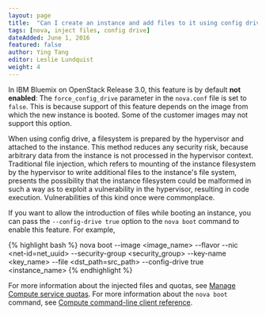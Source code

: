 ```yaml
---
layout: page
title:  "Can I create an instance and add files to it using config drive?"
tags: [nova, inject files, config drive]
dateAdded: June 1, 2016
featured: false
author: Ying Tang
editor: Leslie Lundquist
weight: 4
---
```

In IBM Bluemix on OpenStack Release 3.0, this feature is by default **not enabled**: The `force_config_drive` parameter in the `nova.conf` file is set to `false`. This is because support of this feature depends on the image from which the new instance is booted. Some of the customer images may not support this option. 

When using config drive, a filesystem is prepared by the hypervisor and attached to the instance. This method reduces any security risk, because arbitrary data from the instance is not processed in the hypervisor context. Traditional file injection, which refers to mounting of the instance filesystem by the hypervisor to write additional files to the instance's file system, presents the possibility that the instance filesystem could be malformed in such a way as to exploit a vulnerability in the hypervisor, resulting in code execution. Vulnerabilities of this kind once were commonplace.

If you want to allow the introduction of files while booting an instance, you can pass the `--config-drive true` option to the `nova boot` command to enable this feature. For example,

{% highlight bash %}
nova boot --image <image_name> --flavor <flavor> --nic <net-id=net_uuid> --security-group <security_group> --key-name <key_name> --file <dst_path=src_path> --config-drive true <instance_name>
{% endhighlight %}
	
For more information about the injected files and quotas, see [Manage Compute service quotas](http://docs.openstack.org/admin-guide/cli_set_compute_quotas.html). 
For more information about the `nova boot` command, see [Compute command-line client reference](http://docs.openstack.org/cli-reference/nova.html).

